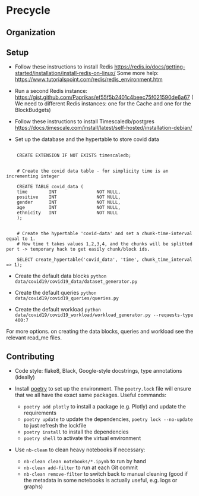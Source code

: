 # Precycle

## Organization


## Setup

- Follow these instructions to install Redis https://redis.io/docs/getting-started/installation/install-redis-on-linux/
    Some more help: https://www.tutorialspoint.com/redis/redis_environment.htm

- Run a second Redis instance: https://gist.github.com/Paprikas/ef55f5b2401c4beec75f021590de6a67
    ( We need to different Redis instances: one for the Cache and one for the BlockBudgets)
- Follow these instructions to install Timescaledb/postgres https://docs.timescale.com/install/latest/self-hosted/installation-debian/

- Set up the  database and the hypertable to store covid data
```    CREATE database covid;

    CREATE EXTENSION IF NOT EXISTS timescaledb;


    # Create the covid data table - for simplicity time is an incrementing integer

    CREATE TABLE covid_data (
    time        INT               NOT NULL,
    positive    INT               NOT NULL,
    gender      INT               NOT NULL,
    age         INT               NOT NULL,
    ethnicity   INT               NOT NULL
    );


    # Create the hypertable 'covid-data' and set a chunk-time-interval equal to 1.
    # Now time t takes values 1,2,3,4, and the chunks will be splitted per t -> temporary hack to get easily chunk/block ids.

    SELECT create_hypertable('covid_data', 'time', chunk_time_interval => 1);
```


- Create the default data blocks
```python data/covid19/covid19_data/dataset_generator.py```

- Create the default queries
```python data/covid19/covid19_queries/queries.py```

- Create the default workload
```python data/covid19/covid19_workload/workload_generator.py --requests-type 400:7```


For more options. on creating the data blocks, queries and workload see the relevant read_me files.
## Contributing


- Code style: flake8, Black, Google-style docstrings, type annotations (ideally)

- Install [poetry](https://python-poetry.org/) to set up the environment. The `poetry.lock` file will ensure that we all have the exact same packages. Useful commands:
    + `poetry add plotly` to install a package (e.g. Plotly) and update the requirements
    + `poetry update` to update the dependencies, `poetry lock --no-update` to just refresh the lockfile
    + `poetry install` to install the dependencies
    + `poetry shell` to activate the virtual environment

- Use `nb-clean` to clean heavy notebooks if necessary:
    + `nb-clean clean notebooks/*.ipynb` to run by hand
    + `nb-clean add-filter` to run at each Git commit
    + `nb-clean remove-filter` to switch back to manual cleaning (good if the metadata in some notebooks is actually useful, e.g. logs or graphs)
 
